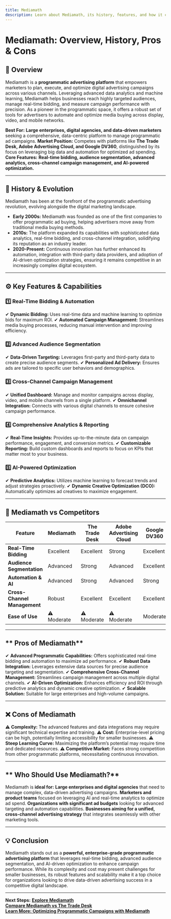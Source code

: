 ```yaml
---
title: Mediamath
description: Learn about Mediamath, its history, features, and how it compares to other programmatic advertising platforms.
---
```


# **Mediamath: Overview, History, Pros & Cons**

## **📌 Overview**  
Mediamath is a **programmatic advertising platform** that empowers marketers to plan, execute, and optimize digital advertising campaigns across various channels. Leveraging advanced data analytics and machine learning, Mediamath helps businesses reach highly targeted audiences, manage real-time bidding, and measure campaign performance with precision. As a pioneer in the programmatic space, it offers a robust set of tools for advertisers to automate and optimize media buying across display, video, and mobile networks.

 **Best For:** **Large enterprises, digital agencies, and data-driven marketers** seeking a comprehensive, data-centric platform to manage programmatic ad campaigns.
 **Market Position:** Competes with platforms like **The Trade Desk, Adobe Advertising Cloud, and Google DV360**, distinguished by its focus on leveraging big data and automation for optimized ad spending.
 **Core Features:** **Real-time bidding, audience segmentation, advanced analytics, cross-channel campaign management, and AI-powered optimization.**

---

## **📜 History & Evolution**  
Mediamath has been at the forefront of the programmatic advertising revolution, evolving alongside the digital marketing landscape.

- **Early 2000s:** Mediamath was founded as one of the first companies to offer programmatic ad buying, helping advertisers move away from traditional media buying methods.
- **2010s:** The platform expanded its capabilities with sophisticated data analytics, real-time bidding, and cross-channel integration, solidifying its reputation as an industry leader.
- **2020-Present:** Continuous innovation has further enhanced its automation, integration with third-party data providers, and adoption of AI-driven optimization strategies, ensuring it remains competitive in an increasingly complex digital ecosystem.

---

## **⚙️ Key Features & Capabilities**

### **1️⃣ Real-Time Bidding & Automation**
✔ **Dynamic Bidding:** Uses real-time data and machine learning to optimize bids for maximum ROI.
✔ **Automated Campaign Management:** Streamlines media buying processes, reducing manual intervention and improving efficiency.

### **2️⃣ Advanced Audience Segmentation**
✔ **Data-Driven Targeting:** Leverages first-party and third-party data to create precise audience segments.
✔ **Personalized Ad Delivery:** Ensures ads are tailored to specific user behaviors and demographics.

### **3️⃣ Cross-Channel Campaign Management**
✔ **Unified Dashboard:** Manage and monitor campaigns across display, video, and mobile channels from a single platform.
✔ **Omnichannel Integration:** Connects with various digital channels to ensure cohesive campaign performance.

### **4️⃣ Comprehensive Analytics & Reporting**
✔ **Real-Time Insights:** Provides up-to-the-minute data on campaign performance, engagement, and conversion metrics.
✔ **Customizable Reporting:** Build custom dashboards and reports to focus on KPIs that matter most to your business.

### **5️⃣ AI-Powered Optimization**
✔ **Predictive Analytics:** Utilizes machine learning to forecast trends and adjust strategies proactively.
✔ **Dynamic Creative Optimization (DCO):** Automatically optimizes ad creatives to maximize engagement.

---

## **🔄 Mediamath vs Competitors**

| Feature                     | Mediamath          | The Trade Desk    | Adobe Advertising Cloud | Google DV360      |
|-----------------------------|--------------------|-------------------|-------------------------|-------------------|
| **Real-Time Bidding**       |  Excellent       |  Excellent      |  Strong               |  Excellent      |
| **Audience Segmentation**   |  Advanced        |  Strong         |  Advanced             |  Excellent      |
| **Automation & AI**         |  Advanced        |  Strong         |  Advanced             |  Strong         |
| **Cross-Channel Management**|  Robust          |  Excellent      |  Excellent            |  Excellent      |
| **Ease of Use**             | ⚠ Moderate        | ⚠ Moderate       | ⚠ Moderate             |  Moderate       |

---

## ** Pros of Mediamath**
✔ **Advanced Programmatic Capabilities:** Offers sophisticated real-time bidding and automation to maximize ad performance.
✔ **Robust Data Integration:** Leverages extensive data sources for precise audience targeting and segmentation.
✔ **Comprehensive Cross-Channel Management:** Streamlines campaign management across multiple digital channels.
✔ **AI-Driven Optimization:** Enhances efficiency and ROI through predictive analytics and dynamic creative optimization.
✔ **Scalable Solution:** Suitable for large enterprises and high-volume campaigns.

---

## **❌ Cons of Mediamath**
⚠ **Complexity:** The advanced features and data integrations may require significant technical expertise and training.
⚠ **Cost:** Enterprise-level pricing can be high, potentially limiting accessibility for smaller businesses.
⚠ **Steep Learning Curve:** Maximizing the platform’s potential may require time and dedicated resources.
⚠ **Competitive Market:** Faces strong competition from other programmatic platforms, necessitating continuous innovation.

---

## ** Who Should Use Mediamath?**
Mediamath is **ideal for:**
 **Large enterprises and digital agencies** that need to manage complex, data-driven advertising campaigns.
 **Marketers and product teams** focused on leveraging AI and real-time analytics to optimize ad spend.
 **Organizations with significant ad budgets** looking for advanced targeting and automation capabilities.
 **Businesses aiming for a unified, cross-channel advertising strategy** that integrates seamlessly with other marketing tools.

---

## **💡 Conclusion**
Mediamath stands out as a **powerful, enterprise-grade programmatic advertising platform** that leverages real-time bidding, advanced audience segmentation, and AI-driven optimization to enhance campaign performance. While its complexity and cost may present challenges for smaller businesses, its robust features and scalability make it a top choice for organizations looking to drive data-driven advertising success in a competitive digital landscape.

---

 **Next Steps:**
 **[Explore Mediamath](https://www.mediamath.com/)**  
 **[Compare Mediamath vs The Trade Desk](#)**  
 **[Learn More: Optimizing Programmatic Campaigns with Mediamath](#)**
